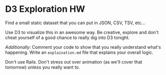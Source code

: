 # D3 Exploration HW

Find a small static dataset that you can put in JSON, CSV, TSV, etc...

Use D3 to visualize this in an awesome way. Be creative, explore and don't cheat yourself of a good chance to really dig into D3 tonight.

*Additionally*: Comment your code to show that you really understand what's happening. Write an `explaination.md` file that explains your overall logic.

Don't use Rails. Don't stress out over animation (as we'll cover that tomorrow) unless you really want to.
